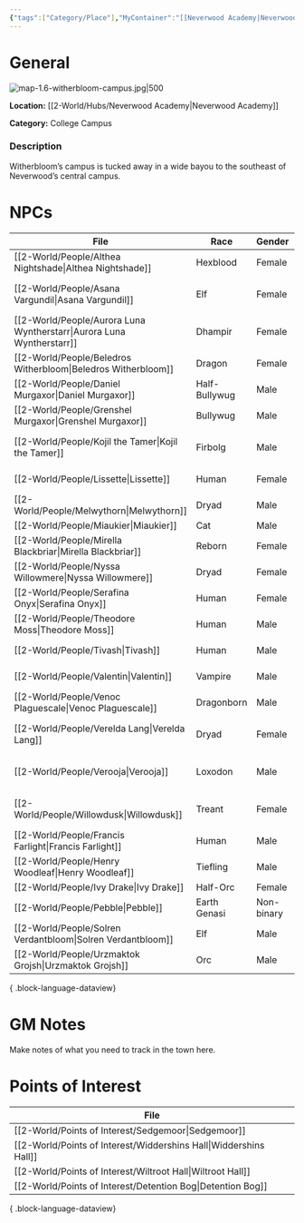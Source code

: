 ```yaml
---
{"tags":["Category/Place"],"MyContainer":"[[Neverwood Academy|Neverwood Academy]]","MyCategory":"College Campus","obsidianUIMode":"preview","image":"map-1.6-witherbloom-campus.jpg","dg-publish":true,"permalink":"/2-world/places/witherbloom-campus/","dgPassFrontmatter":true,"updated":"2025-09-29T14:39:00.000+01:00"}
---
```



# General

![map-1.6-witherbloom-campus.jpg|500](/img/user/z_Assets/Campus%20Maps/map-1.6-witherbloom-campus.jpg)

**Location:** [[2-World/Hubs/Neverwood Academy\|Neverwood Academy]]

**Category:** College Campus

### Description
Witherbloom’s campus is tucked away in a wide bayou to the southeast of Neverwood’s central campus.

# NPCs

| File                                                                     | Race          | Gender     | Role                |
| ------------------------------------------------------------------------ | ------------- | ---------- | ------------------- |
| [[2-World/People/Althea Nightshade\|Althea Nightshade]]               | Hexblood      | Female     | Student             |
| [[2-World/People/Asana Vargundil\|Asana Vargundil]]                   | Elf           | Female     | Professor of Growth |
| [[2-World/People/Aurora Luna Wyntherstarr\|Aurora Luna Wyntherstarr]] | Dhampir       | Female     | Student             |
| [[2-World/People/Beledros Witherbloom\|Beledros Witherbloom]]         | Dragon        | Female     | Founder Dragon      |
| [[2-World/People/Daniel Murgaxor\|Daniel Murgaxor]]                   | Half-Bullywug | Male       | Alumni              |
| [[2-World/People/Grenshel Murgaxor\|Grenshel Murgaxor]]               | Bullywug      | Male       | Alumni              |
| [[2-World/People/Kojil the Tamer\|Kojil the Tamer]]                   | Firbolg       | Male       | Professor of Growth |
| [[2-World/People/Lissette\|Lissette]]                                 | Human         | Female     | College Dean        |
| [[2-World/People/Melwythorn\|Melwythorn]]                             | Dryad         | Male       | Student             |
| [[2-World/People/Miaukier\|Miaukier]]                                 | Cat           | Male       | Other               |
| [[2-World/People/Mirella Blackbriar\|Mirella Blackbriar]]             | Reborn        | Female     | Student             |
| [[2-World/People/Nyssa Willowmere\|Nyssa Willowmere]]                 | Dryad         | Female     | Student             |
| [[2-World/People/Serafina Onyx\|Serafina Onyx]]                       | Human         | Female     | Professor of Decay  |
| [[2-World/People/Theodore Moss\|Theodore Moss]]                       | Human         | Male       | Veteran             |
| [[2-World/People/Tivash\|Tivash]]                                     | Human         | Male       | Professor of Decay  |
| [[2-World/People/Valentin\|Valentin]]                                 | Vampire       | Male       | College Dean        |
| [[2-World/People/Venoc Plaguescale\|Venoc Plaguescale]]               | Dragonborn    | Male       | Professor of Decay  |
| [[2-World/People/Verelda Lang\|Verelda Lang]]                         | Dryad         | Female     | Professor of Growth |
| [[2-World/People/Verooja\|Verooja]]                                   | Loxodon       | Male       | Professor of Growth |
| [[2-World/People/Willowdusk\|Willowdusk]]                             | Treant        | Female     | Professor of Growth |
| [[2-World/People/Francis Farlight\|Francis Farlight]]                 | Human         | Male       | Student             |
| [[2-World/People/Henry Woodleaf\|Henry Woodleaf]]                     | Tiefling      | Male       | Student             |
| [[2-World/People/Ivy Drake\|Ivy Drake]]                               | Half-Orc      | Female     | Student             |
| [[2-World/People/Pebble\|Pebble]]                                     | Earth Genasi  | Non-binary | Student             |
| [[2-World/People/Solren Verdantbloom\|Solren Verdantbloom]]           | Elf           | Male       | Student             |
| [[2-World/People/Urzmaktok Grojsh\|Urzmaktok Grojsh]]                 | Orc           | Male       | Student             |

{ .block-language-dataview}

# GM Notes

Make notes of what you need to track in the town here. 


# Points of Interest

| File                                                                 |
| -------------------------------------------------------------------- |
| [[2-World/Points of Interest/Sedgemoor\|Sedgemoor]]               |
| [[2-World/Points of Interest/Widdershins Hall\|Widdershins Hall]] |
| [[2-World/Points of Interest/Wiltroot Hall\|Wiltroot Hall]]       |
| [[2-World/Points of Interest/Detention Bog\|Detention Bog]]       |

{ .block-language-dataview}
